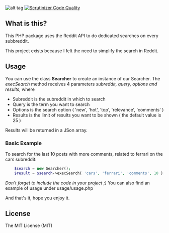 ![alt tag](https://travis-ci.org/DailyMatters/redditSearch.svg?branch=master) [![Scrutinizer Code Quality](https://scrutinizer-ci.com/g/DailyMatters/redditSearch/badges/quality-score.png?b=master)](https://scrutinizer-ci.com/g/DailyMatters/redditSearch/?branch=master)

## What is this?

This PHP package uses the Reddit API to do dedicated searches on every subbreddit.

This project exists because I felt the need to simplify the search in Reddit.

## Usage

You can use the class **Searcher** to create an instance of our Searcher. The *execSearch* method receives 4 parameters *subreddit, query, options and results*, where
- Subreddit is the subreddit in which to search
- Query is the term you want to search
- Options is the search option ( 'new', 'hot', 'top', 'relevance', 'comments' )
- Results is the limit of results you want to be shown ( the default value is 25 )

Results will be returned in a JSon array.

### Basic Example

To search for the last 10 posts with more comments, related to ferrari on the cars subreddit:

```php
	$search = new Searcher();
	$result = $search->execSearch( 'cars', 'ferrari', 'comments', 10 );
```

*Don't forget to include the code in your project ;)*
You can also find an example of usage under usage/usage.php

And that's it, hope you enjoy it.

## License

The MIT License (MIT)
